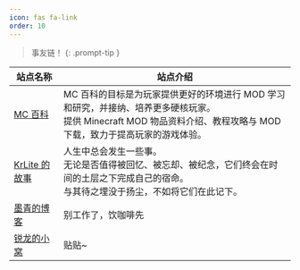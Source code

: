 ```yaml
---
icon: fas fa-link
order: 10
---
```


> 事友链！
 {: .prompt-tip }


| 站点名称                                    | 站点介绍                                                                                                                                                                  |
| ------------------------------------------- | ------------------------------------------------------------------------------------------------------------------------------------------------------------------------- |
| [MC 百科](https://mcmod.cn)                 | MC 百科的目标是为玩家提供更好的环境进行 MOD 学习和研究，并接纳、培养更多硬核玩家。<br /> 提供 Minecraft MOD 物品资料介绍、教程攻略与 MOD 下载，致力于提高玩家的游戏体验。 |
| [KrLite 的故事](https://krlite.github.io)   | 人生中总会发生一些事。<br /> 无论是否值得被回忆、被忘却、被纪念，它们终会在时间的土层之下完成自己的宿命。<br /> 与其待之埋没于扬尘，不如将它们在此记下。                  |
| [墨青的博客](https://blackcyan07.github.io) | 别工作了，饮咖啡先                                                                                                                                                        |
| [锐龙的小窝](https://blog.sharpice.top)     | 贴贴~                                                                                                                                                                     |
